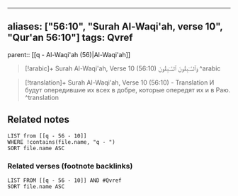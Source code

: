 
---
aliases: ["56:10", "Surah Al-Waqi'ah, verse 10", "Qur'an 56:10"]
tags: Qvref
---

parent:: [[q - Al-Waqi'ah (56)|Al-Waqi'ah]]

> [!arabic]+ Surah Al-Waqi'ah, Verse 10 (56:10)
> <span class="quran-arabic">وَٱلسَّـٰبِقُونَ ٱلسَّـٰبِقُونَ</span>
^arabic

> [!translation]+ Surah Al-Waqi'ah, Verse 10 (56:10) - Translation
> И будут опередившие их всех в добре, которые опередят их и в Раю.
^translation



## Related notes
```dataview
LIST from [[q - 56 - 10]]
WHERE !contains(file.name, "q - ")
SORT file.name ASC
```

### Related verses (footnote backlinks)
```dataview
LIST FROM [[q - 56 - 10]] AND #Qvref
SORT file.name ASC
```

